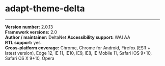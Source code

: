 # adapt-theme-delta

----------------------------
**Version number:**  2.0.13  
**Framework versions:**  2.0     
**Author / maintainer:** DeltaNet
**Accessibility support:** WAI AA   
**RTL support:** yes  
**Cross-platform coverage:** Chrome, Chrome for Android, Firefox (ESR + latest version), Edge 12, IE 11, IE10, IE9, IE8, IE Mobile 11, Safari iOS 9+10, Safari OS X 9+10, Opera    

